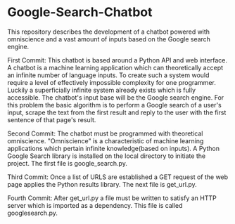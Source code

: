 # Google-Search-Chatbot
This repository describes the development of a chatbot powered with omniscience and a vast amount of inputs based on the Google search engine.

First Commit:
This chatbot is based around a Python API and web interface. A chatbot is a machine learning application which can theoretically accept an infinite number of language inputs. To create such a system would require a level of effectively impossible complexity for one programmer. Luckily a superficially infinite system already exists which is fully accessible. The chatbot's input base will be the Google search engine. For this problem the basic algorithm is to perform a Google search of a user's input, scrape the text from the first result and reply to the user with the first sentence of that page's result.

Second Commit:
The chatbot must be programmed with theoretical omniscience. "Omniscience" is a characteristic of machine learning applications which pertain infinite knowledge(based on inputs). A Python Google Search library is installed on the local directory to initiate the project. The first file is google_search.py.

Third Commit:
Once a list of URLS are established a GET request of the web page applies the Python results library. The next file is get_url.py.

Fourth Commit:
After get_url.py a file must be written to satisfy an HTTP server which is imported as a dependency. This file is called googlesearch.py.


